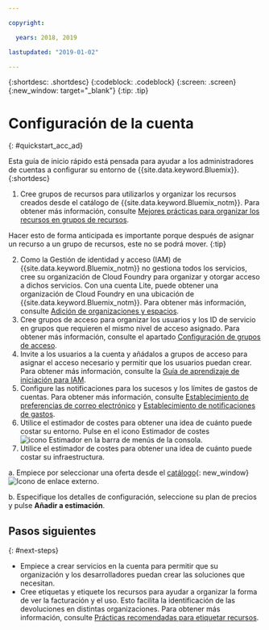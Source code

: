 ```yaml
---

copyright:

  years: 2018, 2019

lastupdated: "2019-01-02"

---
```


{:shortdesc: .shortdesc}
{:codeblock: .codeblock}
{:screen: .screen}
{:new_window: target="_blank"}
{:tip: .tip}

# Configuración de la cuenta
{: #quickstart_acc_ad}

Esta guía de inicio rápido está pensada para ayudar a los administradores de cuentas a configurar su entorno de {{site.data.keyword.Bluemix}}. 
{:shortdesc}

1. Cree grupos de recursos para utilizarlos y organizar los recursos creados desde el catálogo de {{site.data.keyword.Bluemix_notm}}. Para obtener más información, consulte [Mejores prácticas para organizar los recursos en grupos de recursos](/docs/resources/bestpractice_rgs.html#bp_resourcegroups).

  Hacer esto de forma anticipada es importante porque después de asignar un recurso a un grupo de recursos, este no se podrá mover.
  {:tip}
  
2. Como la Gestión de identidad y acceso (IAM) de {{site.data.keyword.Bluemix_notm}} no gestiona todos los servicios, cree su organización de Cloud Foundry para organizar y otorgar acceso a dichos servicios. Con una cuenta Lite, puede obtener una organización de Cloud Foundry en una ubicación de {{site.data.keyword.Bluemix_notm}}. Para obtener más información, consulte [Adición de organizaciones y espacios](/docs/account/orgs_spaces.html#orgsspacesusers). 
3. Cree grupos de acceso para organizar los usuarios y los ID de servicio en grupos que requieren el mismo nivel de acceso asignado. Para obtener más información, consulte el apartado [Configuración de grupos de acceso](/docs/iam/groups.html#groups).
4. Invite a los usuarios a la cuenta y añádalos a grupos de acceso para asignar el acceso necesario y permitir que los usuarios puedan crear. Para obtener más información, consulte la [Guía de aprendizaje de iniciación para IAM](/docs/iam/quickstart.html#getstarted).
5. Configure las notificaciones para los sucesos y los límites de gastos de cuentas. Para obtener más información, consulte [Establecimiento de preferencias de correo electrónico](/docs/account/email.html) y [Establecimiento de notificaciones de gastos](/docs/billing-usage/notifications.html). 
6. Utilice el estimador de costes para obtener una idea de cuánto puede costar su entorno. Pulse en el icono Estimador de costes ![icono Estimador](../icons/Estimator.svg) en la barra de menús de la consola. 
7. Utilice el estimador de costes para obtener una idea de cuánto puede costar su infraestructura. 
  
  a. Empiece por seleccionar una oferta desde el [catálogo](https://cloud.ibm.com/catalog){: new_window} ![Icono de enlace externo](../icons/launch-glyph.svg). 
  
  b. Especifique los detalles de configuración, seleccione su plan de precios y pulse **Añadir a estimación**.

## Pasos siguientes
{: #next-steps}

* Empiece a crear servicios en la cuenta para permitir que su organización y los desarrolladores puedan crear las soluciones que necesitan.  
* Cree etiquetas y etiquete los recursos para ayudar a organizar la forma de ver la facturación y el uso. Esto facilita la identificación de las devoluciones en distintas organizaciones. Para obtener más información, consulte [Prácticas recomendadas para etiquetar recursos](/docs/account/bp_account.html#tags). 
